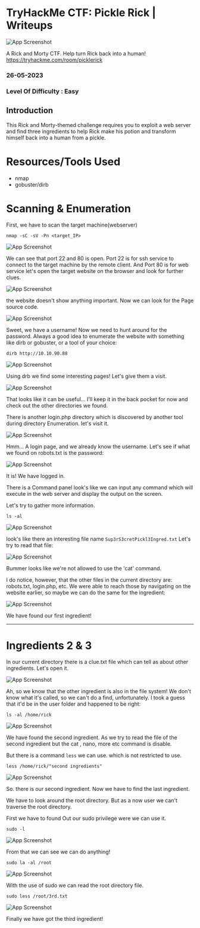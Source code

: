 # TryHackMe CTF: Pickle Rick | Writeups

![App Screenshot](https://github.com/rohit00712/CTF-Writeups/blob/main/TryHackMe/Pickle%20Rick/images/0.PNG)


A Rick and Morty CTF. Help turn Rick back into a human!
https://tryhackme.com/room/picklerick

### 26-05-2023
### Level Of Difficulty : Easy

## Introduction

This Rick and Morty-themed challenge requires you to exploit a web server and find three ingredients to help Rick make his potion and transform himself back into a human from a pickle.

# Resources/Tools Used

* nmap
* gobuster/dirb

# Scanning & Enumeration

First, we have to scan the target machine(webserver)

`nmap -sC -sV -Pn <target_IP>`

![App Screenshot](https://github.com/rohit00712/CTF-Writeups/blob/main/TryHackMe/Pickle%20Rick/images/1.PNG)

We can see that port 22 and 80 is open. Port 22 is for ssh service to connect to the target machine by the remote client. And Port 80 is for web service let's open the target website on the browser and look for further clues.

![App Screenshot](https://github.com/rohit00712/CTF-Writeups/blob/main/TryHackMe/Pickle%20Rick/images/2.PNG)

the website doesn't show anything important. Now we can look for the Page source code.

![App Screenshot](https://github.com/rohit00712/CTF-Writeups/blob/main/TryHackMe/Pickle%20Rick/images/3.PNG)

Sweet, we have a username! Now we need to hunt around for the password. Always a good idea to enumerate the website with something like dirb or gobuster, or a tool of your choice:

`dirb http://10.10.90.88 `

![App Screenshot](https://github.com/rohit00712/CTF-Writeups/blob/main/TryHackMe/Pickle%20Rick/images/4.PNG)

Using drb we find some interesting pages!  Let's give them a visit.

![App Screenshot](https://github.com/rohit00712/CTF-Writeups/blob/main/TryHackMe/Pickle%20Rick/images/5.PNG)

That looks like it can be useful... I'll keep it in the back pocket for now and check out the other directories we found.

There is another login.php directory which is discovered by another tool during directory Enumeration. let's visit it.

![App Screenshot](https://github.com/rohit00712/CTF-Writeups/blob/main/TryHackMe/Pickle%20Rick/images/6.PNG)

Hmm... A login page, and we already know the username.  Let's see if what we found on robots.txt is the password:


![App Screenshot](https://github.com/rohit00712/CTF-Writeups/blob/main/TryHackMe/Pickle%20Rick/images/7.PNG)

It is! We have logged in.

There is a Command panel look's like we can input any command which will execute in the web server and display the output on the screen.

Let's try to gather more information.

`ls -al`

![App Screenshot](https://github.com/rohit00712/CTF-Writeups/blob/main/TryHackMe/Pickle%20Rick/images/8.PNG)

look's like there an interesting file name `Sup3rS3cretPickl3Ingred.txt`
Let's try to read that file:

![App Screenshot](https://github.com/rohit00712/CTF-Writeups/blob/main/TryHackMe/Pickle%20Rick/images/10.PNG)

Bummer looks like we're not allowed to use the 'cat' command.

I do notice, however, that the other files in the current directory are: robots.txt, login.php, etc.  We were able to reach those by navigating on the website earlier, so maybe we can do the same for the ingredient:

![App Screenshot](https://github.com/rohit00712/CTF-Writeups/blob/main/TryHackMe/Pickle%20Rick/images/9.PNG)

We have found our first ingredient!

-------------------------------------------------------

# Ingredients 2 & 3

In our current directory there is a clue.txt file which can tell as about other ingredients. Let's open it.

![App Screenshot](https://github.com/rohit00712/CTF-Writeups/blob/main/TryHackMe/Pickle%20Rick/images/11.PNG)

Ah, so we know that the other ingredient is also in the file system! We don't know what it's called, so we can't do a find, unfortunately.  I took a guess that it'd be in the user folder and happened to be right:

`ls -al /home/rick`

![App Screenshot](https://github.com/rohit00712/CTF-Writeups/blob/main/TryHackMe/Pickle%20Rick/images/12.PNG)

We have found the second ingredient. As we try to read the file of the second ingredient but the cat , nano, more etc command is disable.

But there is a command `less` we can use. which is not restricted to use.

`less /home/rick/"second ingredients"`

![App Screenshot](https://github.com/rohit00712/CTF-Writeups/blob/main/TryHackMe/Pickle%20Rick/images/13.PNG)

So. there is our second ingredient. Now we have to find the last ingredient.

We have to look around the root directory. But as a now user we can't traverse the root directory.

First we have to found Out our sudo privilege were we can use it.

`sudo -l`

![App Screenshot](https://github.com/rohit00712/CTF-Writeups/blob/main/TryHackMe/Pickle%20Rick/images/14.PNG)

From that we can see we can do anything!

`sudo la -al /root`

![App Screenshot](https://github.com/rohit00712/CTF-Writeups/blob/main/TryHackMe/Pickle%20Rick/images/15.PNG)

With the use of sudo we can read the root directory file.

`sudo less /root/3rd.txt`

![App Screenshot](https://github.com/rohit00712/CTF-Writeups/blob/main/TryHackMe/Pickle%20Rick/images/16.PNG)


Finally we have got the third ingredient!